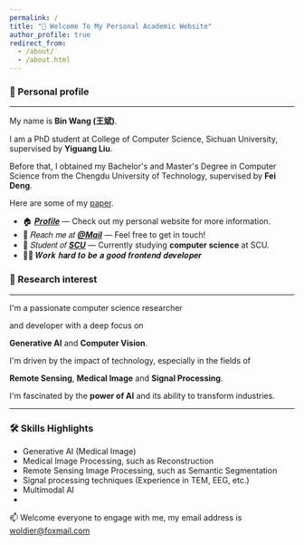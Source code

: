 ```yaml
---
permalink: /
title: "👋 Welcome To My Personal Academic Website"
author_profile: true
redirect_from: 
  - /about/
  - /about.html
---
```


### 🌱 Personal profile

---
My name is **Bin Wang (王斌)**.

I am a PhD student at  College of Computer Science, Sichuan University, supervised by **Yiguang Liu**.

Before that, I obtained my Bachelor's and Master's Degree in Computer Science from  the Chengdu University of Technology, supervised by **Fei Deng**.

Here are some of my [paper](https://woldier.github.io/publications/).

- 🏠️ [𝑷𝒓𝒐𝒇𝒊𝒍𝒆](http://woldier.top/) — Check out my personal website for more information.
- 📧 𝑅𝑒𝑎𝑐ℎ 𝑚𝑒 𝑎𝑡 [**_@Mail_**](mailto:woldier@foxmail.com) — Feel free to get in touch!
- 🏫 𝑆𝑡𝑢𝑑𝑒𝑛𝑡 𝑜𝑓 [**_SCU_**](https://www.scu.edu.cn/index.htm) — Currently studying **computer science** at SCU.
- 👨‍💻 𝑾𝒐𝒓𝒌 𝒉𝒂𝒓𝒅 𝒕𝒐 𝒃𝒆 𝒂 𝒈𝒐𝒐𝒅 𝒇𝒓𝒐𝒏𝒕𝒆𝒏𝒅 𝒅𝒆𝒗𝒆𝒍𝒐𝒑𝒆𝒓

### 🔭 Research interest

---
I'm a passionate computer science researcher

and developer with a deep focus on

**Generative AI** and **Computer Vision**.

I'm driven by the impact of technology, especially in the fields of

**Remote Sensing**, **Medical Image** and **Signal Processing**.

I'm fascinated by the **power of AI** and its ability to transform industries.

---

### 🛠 Skills Highlights

- Generative AI (Medical Image)
- Medical Image Processing, such as Reconstruction
- Remote Sensing Image Processing, such as Semantic Segmentation
- Signal processing techniques (Experience in TEM, EEG, etc.)
- Multimodal AI
- 
📫 Welcome everyone to engage with me, my email address is <font color='00BFFF'><u>woldier@foxmail.com</u></font>